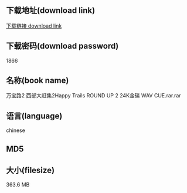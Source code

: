 ## 下载地址(download link)
[下载链接 download link](https://voluble-croquembouche-d321dc.netlify.app/?s=%E4%B8%87%E5%AE%9D%E8%B7%AF2+%E8%A5%BF%E9%83%A8%E5%A4%A7%E8%B5%B6%E9%9B%862Happy+Trails+ROUND+UP+2+24K%E9%87%91%E7%A2%9F+WAV+CUE.rar)

## 下载密码(download password)
1866

## 名称(book name)
万宝路2 西部大赶集2Happy Trails ROUND UP 2 24K金碟 WAV CUE.rar.rar

## 语言(language)
chinese

## MD5


## 大小(filesize)
363.6 MB
